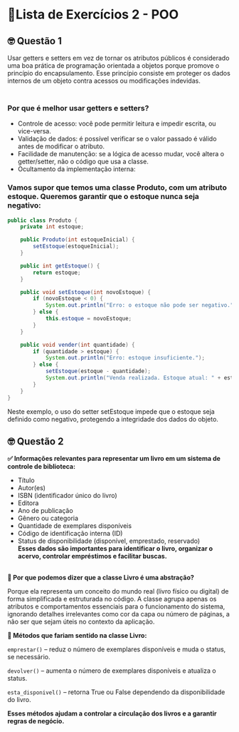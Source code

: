 # 📗Lista de Exercícios 2 - POO
## 🤓 Questão 1
Usar getters e setters em vez de tornar os atributos públicos é considerado uma boa prática de programação orientada a objetos porque promove o princípio do encapsulamento. Esse princípio consiste em proteger os dados internos de um objeto contra acessos ou modificações indevidas.<br>
### <br>**Por que é melhor usar getters e setters?**<br>
* Controle de acesso: você pode permitir leitura e impedir escrita, ou vice-versa.
* Validação de dados: é possível verificar se o valor passado é válido antes de modificar o atributo.
* Facilidade de manutenção: se a lógica de acesso mudar, você altera o getter/setter, não o código que usa a classe.
* Ocultamento da implementação interna:


### **Vamos supor que temos uma classe Produto, com um atributo estoque. Queremos garantir que o estoque nunca seja negativo:**
```java
public class Produto {
    private int estoque;

    public Produto(int estoqueInicial) {
        setEstoque(estoqueInicial);
    }

    public int getEstoque() {
        return estoque;
    }

    public void setEstoque(int novoEstoque) {
        if (novoEstoque < 0) {
            System.out.println("Erro: o estoque não pode ser negativo.");
        } else {
            this.estoque = novoEstoque;
        }
    }

    public void vender(int quantidade) {
        if (quantidade > estoque) {
            System.out.println("Erro: estoque insuficiente.");
        } else {
            setEstoque(estoque - quantidade);
            System.out.println("Venda realizada. Estoque atual: " + estoque);
        }
    }
}
```
Neste exemplo, o uso do setter setEstoque impede que o estoque seja definido como negativo, protegendo a integridade dos dados do objeto.

## 🤓 Questão 2
**✅ Informações relevantes para representar um livro em um sistema de controle de biblioteca:**<br>
- Título<br>
- Autor(es)<br>
- ISBN (identificador único do livro)<br>
- Editora<br>
- Ano de publicação<br>
- Gênero ou categoria<br>
- Quantidade de exemplares disponíveis<br>
- Código de identificação interna (ID)<br>
- Status de disponibilidade (disponível, emprestado, reservado)
  **<br>Esses dados são importantes para identificar o livro, organizar o acervo, controlar empréstimos e facilitar buscas.**

<br>**📌 Por que podemos dizer que a classe Livro é uma abstração?<br>**

Porque ela representa um conceito do mundo real (livro físico ou digital) de forma simplificada e estruturada no código. A classe agrupa apenas os atributos e comportamentos essenciais para o funcionamento do sistema, ignorando detalhes irrelevantes como cor da capa ou número de páginas, a não ser que sejam úteis no contexto da aplicação.

**🔧 Métodos que fariam sentido na classe Livro:**

``emprestar()`` – reduz o número de exemplares disponíveis e muda o status, se necessário.

``devolver()`` – aumenta o número de exemplares disponíveis e atualiza o status.

``esta_disponivel()`` – retorna True ou False dependendo da disponibilidade do livro.

**Esses métodos ajudam a controlar a circulação dos livros e a garantir regras de negócio.**